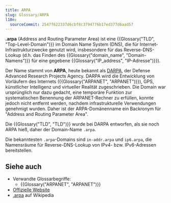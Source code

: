 ```yaml
---
title: ARPA
slug: Glossary/ARPA
l10n:
  sourceCommit: 2547f622337d6cbf8c3794776b17ed377d6aad57
---
```


**.arpa** (Address and Routing Parameter Area) ist eine {{Glossary("TLD", "Top-Level-Domain")}} im Domain Name System (DNS), die für Internet-Infrastrukturzwecke genutzt wird, insbesondere für das Reverse-DNS-Lookup (d.h. das Finden des {{Glossary("domain_name", "Domain-Namens")}} für eine gegebene {{Glossary("IP_address", "IP-Adresse")}}).

Der Name stammt von **ARPA**, heute bekannt als [DARPA](https://en.wikipedia.org/wiki/DARPA), der Defense Advanced Research Projects Agency. DARPA wird die Entwicklung von Vorläufern des Internets ({{Glossary("ARPANET", "ARPANET")}}), GPS, künstlicher Intelligenz und virtueller Realität zugeschrieben. Die Domain war ursprünglich nur dazu gedacht, eine temporäre Funktion zur systematischen Benennung der ARPANET-Rechner zu erfüllen, konnte jedoch nicht entfernt werden, nachdem infrastrukturelle Verwendungen genehmigt wurden. Daher ist der ARPA-Domänenname ein Backronym für "Address and Routing Parameter Area".

Die {{Glossary("TLD", "TLD")}} wurde bei DARPA entworfen, als sie noch ARPA hieß, daher der Domain-Name `.arpa`.

Die bekanntesten `.arpa`-Domains sind `in-addr.arpa` und `ip6.arpa`, die Namensräume für Reverse-DNS-Lookup von IPv4- bzw. IPv6-Adressen bereitstellen.

## Siehe auch

- Verwandte Glossarbegriffe:
  - {{Glossary("ARPANET", "ARPANET")}}
- [Offizielle Website](https://www.iana.org/domains/arpa)
- [.arpa](https://en.wikipedia.org/wiki/.arpa) auf Wikipedia
